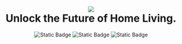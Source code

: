 <h1 align="center">
  <img src="https://github.com/kaizerpwn/homelab-frontend/assets/70588174/b76d075f-c2f4-4ceb-8212-cd723a4556cc" />
  <br />
  <strong>Unlock the Future of Home Living.</strong> 
</h1>

<p align="center">
  <img alt="Static Badge" src="https://img.shields.io/badge/NextJS-13.0.4-blue?logo=next.js&logoColor=%23fff&label=nextjs">
  <img alt="Static Badge" src="https://img.shields.io/badge/Go-1.21-blue?logo=go&logoColor=%23fff&label=Go">
  <img alt="Static Badge" src="https://img.shields.io/badge/Typescript-blue?logo=typescript&logoColor=%23fff">  
</p>
